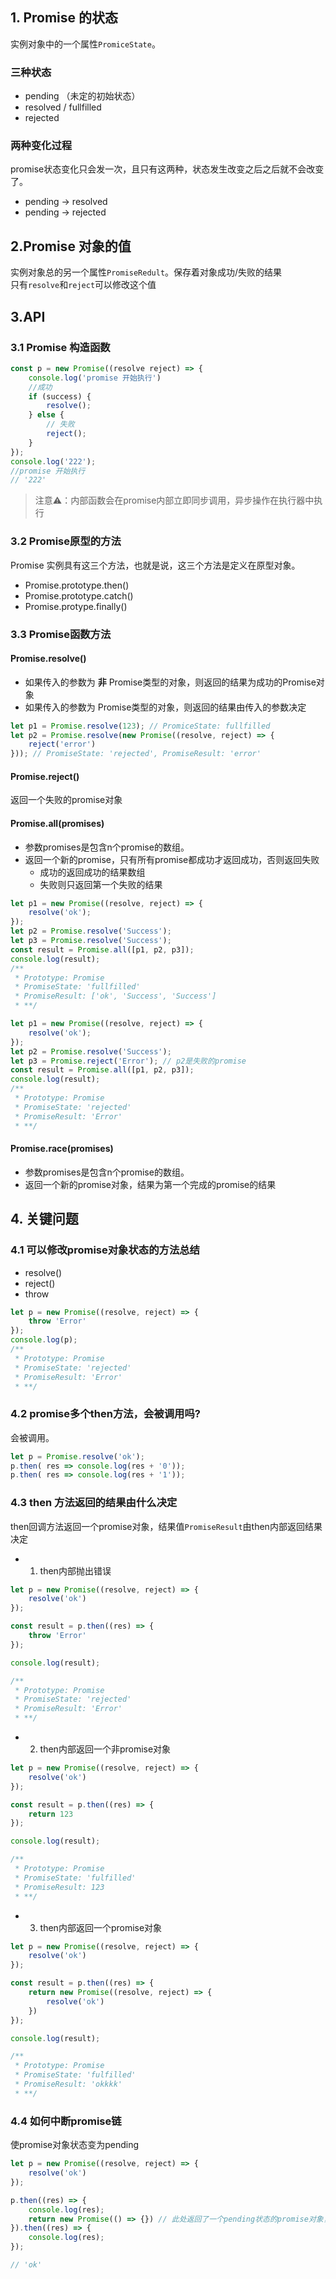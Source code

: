 ## 1. Promise 的状态
实例对象中的一个属性```PromiceState```。
### 三种状态
* pending （未定的初始状态）
* resolved / fullfilled
* rejected

### 两种变化过程
promise状态变化只会发一次，且只有这两种，状态发生改变之后之后就不会改变了。
* pending -> resolved
* pending -> rejected

## 2.Promise 对象的值
实例对象总的另一个属性```PromiseRedult```。保存着对象成功/失败的结果<br/>
只有```resolve```和```reject```可以修改这个值

## 3.API
### 3.1 Promise 构造函数
```javascript
const p = new Promise((resolve reject) => {
    console.log('promise 开始执行')
    //成功
    if (success) {
        resolve();
    } else {
        // 失败
        reject();
    }
});
console.log('222');
//promise 开始执行
// '222'
```
> 注意⚠️：内部函数会在promise内部立即同步调用，异步操作在执行器中执行

### 3.2 Promise原型的方法
Promise 实例具有这三个方法，也就是说，这三个方法是定义在原型对象。
* Promise.prototype.then()
* Promise.prototype.catch()
* Promise.protype.finally()


### 3.3 Promise函数方法
#### Promise.resolve()
* 如果传入的参数为 __非__ Promise类型的对象，则返回的结果为成功的Promise对象
* 如果传入的参数为 Promise类型的对象，则返回的结果由传入的参数决定
```javascript
let p1 = Promise.resolve(123); // PromiceState: fullfilled
let p2 = Promise.resolve(new Promise((resolve, reject) => {
    reject('error')
})); // PromiseState: 'rejected', PromiseResult: 'error'
```

#### Promise.reject()
返回一个失败的promise对象

#### Promise.all(promises)
* 参数promises是包含n个promise的数组。
* 返回一个新的promise，只有所有promise都成功才返回成功，否则返回失败
    * 成功的返回成功的结果数组
    * 失败则只返回第一个失败的结果
```javascript
let p1 = new Promise((resolve, reject) => {
    resolve('ok');
});
let p2 = Promise.resolve('Success');
let p3 = Promise.resolve('Success');
const result = Promise.all([p1, p2, p3]);
console.log(result);
/**
 * Prototype: Promise
 * PromiseState: 'fullfilled'
 * PromiseResult: ['ok', 'Success', 'Success']
 * **/
```

```javascript
let p1 = new Promise((resolve, reject) => {
    resolve('ok');
});
let p2 = Promise.resolve('Success');
let p3 = Promise.reject('Error'); // p2是失败的promise
const result = Promise.all([p1, p2, p3]);
console.log(result);
/**
 * Prototype: Promise
 * PromiseState: 'rejected'
 * PromiseResult: 'Error'
 * **/
```

#### Promise.race(promises)
* 参数promises是包含n个promise的数组。
* 返回一个新的promise对象，结果为第一个完成的promise的结果

## 4. 关键问题
### 4.1 可以修改promise对象状态的方法总结
* resolve()
* reject()
* throw
```javascript
let p = new Promise((resolve, reject) => {
    throw 'Error'
});
console.log(p);
/**
 * Prototype: Promise
 * PromiseState: 'rejected'
 * PromiseResult: 'Error'
 * **/
```

### 4.2 promise多个then方法，会被调用吗?
会被调用。
```javascript
let p = Promise.resolve('ok');
p.then( res => console.log(res + '0'));
p.then( res => console.log(res + '1'));
```

### 4.3 then 方法返回的结果由什么决定
then回调方法返回一个promise对象，结果值```PromiseResult```由then内部返回结果决定
* 1. then内部抛出错误
```javascript
let p = new Promise((resolve, reject) => {
    resolve('ok')
});

const result = p.then((res) => {
    throw 'Error'
});

console.log(result);

/**
 * Prototype: Promise
 * PromiseState: 'rejected'
 * PromiseResult: 'Error'
 * **/
```

* 2. then内部返回一个非promise对象
```javascript
let p = new Promise((resolve, reject) => {
    resolve('ok')
});

const result = p.then((res) => {
    return 123
});

console.log(result);

/**
 * Prototype: Promise
 * PromiseState: 'fulfilled'
 * PromiseResult: 123
 * **/
```

* 3. then内部返回一个promise对象
```javascript
let p = new Promise((resolve, reject) => {
    resolve('ok')
});

const result = p.then((res) => {
    return new Promise((resolve, reject) => {
        resolve('ok')
    })
});

console.log(result);

/**
 * Prototype: Promise
 * PromiseState: 'fulfilled'
 * PromiseResult: 'okkkk'
 * **/
```

### 4.4 如何中断promise链
使promise对象状态变为pending
```javascript
let p = new Promise((resolve, reject) => {
    resolve('ok')
});

p.then((res) => {
    console.log(res);
    return new Promise(() => {}) // 此处返回了一个pending状态的promise对象，链中断了。
}).then((res) => {
    console.log(res);
});

// 'ok'
```